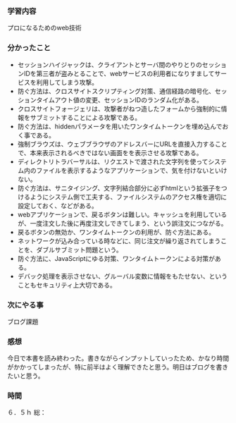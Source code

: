 ### 学習内容
プロになるためのweb技術
### 分かったこと
- セッションハイジャックは、クライアントとサーバ間のやりとりのセッションIDを第三者が盗みとることで、webサービスの利用者になりすましてサービスを利用してしまう攻撃。
- 防ぐ方法は、クロスサイトスクリプティング対策、通信経路の暗号化、セッションタイムアウト値の変更、セッションIDのランダム化がある。
- クロスサイトフォージェリは、攻撃者がねつ造したフォームから強制的に情報をサブミットすることによる攻撃である。
- 防ぐ方法は、hiddenパラメータを用いたワンタイムトークンを埋め込んでおく事である。
- 強制ブラウズは、ウェブブラウザのアドレスバーにURLを直接入力することで、本来表示されるべきではない画面をを表示させる攻撃である。
- ディレクトリトラバーサルは、リクエストで渡された文字列を使ってシステム内のファイルを表示するようなアプリケーションで、気を付けないといけない。
- 防ぐ方法は、サニタイジング、文字列結合部分に必ずhtmlという拡張子をつけるようにシステム側で工夫する、ファイルシステムのアクセス権を適切に設定しておく、などがある。
- webアプリケーションで、戻るボタンは難しい。キャッシュを利用しているが、一度注文した後に再度注文しできてしまう、という誤注文につながる。
- 戻るボタンの無効か、ワンタイムトークンの利用が、防ぐ方法にある。
- ネットワークが込み合っている時などに、同じ注文が繰り返されてしまうことを、ダブルサブミット問題という。
- 防ぐ方法に、JavaScriptにゆる対策、ワンタイムトークンによる対策がある。
- デバック処理を表示させない、グルーバル変数に情報をもたせない、ということもセキュリティ上大切である。
### 次にやる事
ブログ課題
### 感想
今日で本書を読み終わった。書きながらインプットしていったため、かなり時間がかかってしまったが、特に前半はよく理解できたと思う。明日はブログを書きたいと思う。
### 時間
６．５ｈ
総：
